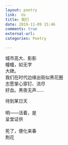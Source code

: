 ```yaml
---
layout: poetry
link:  Us
title: 我们
date: 2019-11-09 15:46
comments: true
external-url:
categories: Poetry

---
```

城市高大、影影<br />
幢幢，如无字<br /> 
大碑。<br /> 
我们在时代边缘出街似黑花圈<br />
志愿掌心穿钉、流尽<br />
好血。黑夜无声……<br />  

待到某日天<br />  
明——活着，是<br /> 
呈堂证供<br />  
死了，便化来春<br />
荆花<br />
